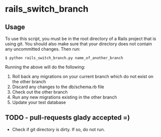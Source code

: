 # rails_switch_branch

## Usage

To use this script, you must be in the root directory of a Rails project that
is using git. You should also make sure that your directory does not contain any
uncommitted changes. Then run:

    $ python rails_switch_branch.py name_of_another_branch

Running the above will do the following:

1. Roll back any migrations on your current branch which do not exist on the
other branch
2. Discard any changes to the db/schema.rb file
3. Check out the other branch
4. Run any new migrations existing in the other branch
5. Update your test database

## TODO - pull-requests glady accepted =)
- Check if git directory is dirty. If so, do not run.
